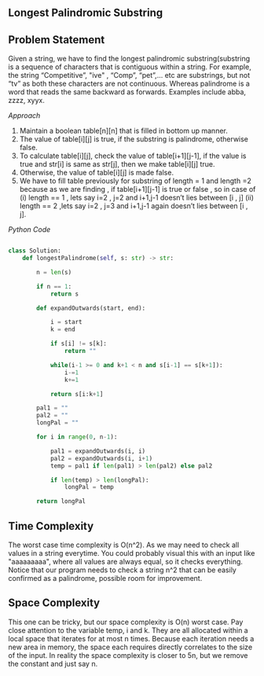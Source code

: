## Longest Palindromic Substring

## Problem Statement

Given a string, we have to find the longest palindromic substring(substring is a sequence of characters that is contiguous within a string. For example, the string “Competitive”, "ive" , “Comp”, “pet”,... etc are substrings, but not “tv” as both these characters are not continuous. Whereas palindrome is a word that reads the same backward as forwards. Examples include abba, zzzz, xyyx.

_Approach_

1. Maintain a boolean table[n][n] that is filled in bottom up manner.
2. The value of table[i][j] is true, if the substring is palindrome, otherwise false.
3. To calculate table[i][j], check the value of table[i+1][j-1], if the value is true and str[i] is same as str[j], then we make table[i][j] true.
4. Otherwise, the value of table[i][j] is made false.
5. We have to fill table previously for substring of length = 1 and length =2 because as we are finding , if table[i+1][j-1] is true or false , so in case of (i) length == 1 , lets say i=2 , j=2 and i+1,j-1 doesn’t lies between [i , j] (ii) length == 2 ,lets say i=2 , j=3 and i+1,j-1 again doesn’t lies between [i , j].

_Python Code_

```python

class Solution:
    def longestPalindrome(self, s: str) -> str:

        n = len(s)

        if n == 1:
            return s

        def expandOutwards(start, end):

            i = start
            k = end

            if s[i] != s[k]:
                return ""

            while(i-1 >= 0 and k+1 < n and s[i-1] == s[k+1]):
                i-=1
                k+=1

            return s[i:k+1]

        pal1 = ""
        pal2 = ""
        longPal = ""

        for i in range(0, n-1):

            pal1 = expandOutwards(i, i)
            pal2 = expandOutwards(i, i+1)
            temp = pal1 if len(pal1) > len(pal2) else pal2

            if len(temp) > len(longPal):
                longPal = temp

        return longPal
```

## Time Complexity

The worst case time complexity is O(n^2). As we may need to check all values in a string everytime. You could probably visual this with an input like "aaaaaaaaa", where all values are always equal, so it checks everything. Notice that our program needs to check a string n^2 that can be easily confirmed as a palindrome, possible room for improvement.

## Space Complexity

This one can be tricky, but our space complexity is O(n) worst case. Pay close attention to the variable temp, i and k. They are all allocated within a local space that iterates for at most n times. Because each iteration needs a new area in memory, the space each requires directly correlates to the size of the input. In reality the space complexity is closer to 5n, but we remove the constant and just say n.

